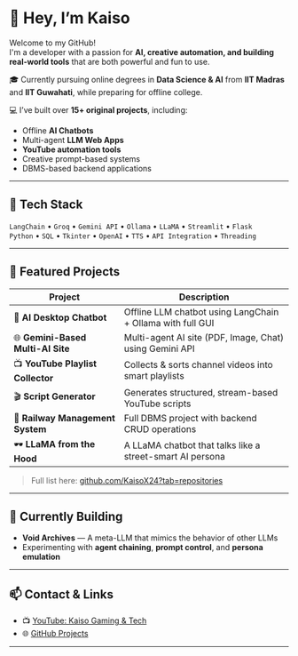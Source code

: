# 👋 Hey, I’m Kaiso

Welcome to my GitHub!  
I'm a developer with a passion for **AI, creative automation, and building real-world tools** that are both powerful and fun to use.

🎓 Currently pursuing online degrees in **Data Science & AI** from **IIT Madras** and **IIT Guwahati**, while preparing for offline college.

💻 I’ve built over **15+ original projects**, including:
- Offline **AI Chatbots**
- Multi-agent **LLM Web Apps**
- **YouTube automation tools**
- Creative prompt-based systems
- DBMS-based backend applications

---

## 🧰 Tech Stack
`LangChain` • `Groq` • `Gemini API` • `Ollama` • `LLaMA` • `Streamlit` • `Flask`  
`Python` • `SQL` • `Tkinter` • `OpenAI` • `TTS` • `API Integration` • `Threading`

---

## 🚀 Featured Projects

| Project | Description |
|--------|-------------|
| 🧠 **AI Desktop Chatbot** | Offline LLM chatbot using LangChain + Ollama with full GUI |
| 🌐 **Gemini-Based Multi-AI Site** | Multi-agent AI site (PDF, Image, Chat) using Gemini API |
| 📺 **YouTube Playlist Collector** | Collects & sorts channel videos into smart playlists |
| 🎬 **Script Generator** | Generates structured, stream-based YouTube scripts |
| 🧮 **Railway Management System** | Full DBMS project with backend CRUD operations |
| 🕶️ **LLaMA from the Hood** | A LLaMA chatbot that talks like a street-smart AI persona |

> Full list here: [github.com/KaisoX24?tab=repositories](https://github.com/KaisoX24?tab=repositories)

---

## 🔭 Currently Building

- **Void Archives** — A meta-LLM that mimics the behavior of other LLMs  
- Experimenting with **agent chaining**, **prompt control**, and **persona emulation**

---

## 📫 Contact & Links

- 📺 [YouTube: Kaiso Gaming & Tech](https://www.youtube.com/@KaisoGamingTech)
- 🌐 [GitHub Projects](https://github.com/KaisoX24?tab=repositories)

---
